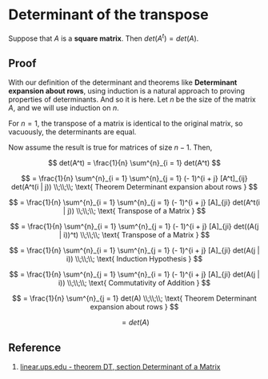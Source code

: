 # Determinant of the transpose

Suppose that $A$ is a **square matrix**. Then $det(A^t) = det(A)$.

## Proof

With our definition of the determinant and theorems like **Determinant expansion about rows**, using induction is a natural approach to proving properties of determinants. And so it is here. Let $n$ be the size of the matrix $A$, and we will use induction on $n$.

For $n = 1$, the transpose of a matrix is identical to the original matrix, so vacuously, the determinants are equal.

Now assume the result is true for matrices of size $n - 1$. Then,

$$
det(A^t) = \frac{1}{n} \sum^{n}_{i = 1} det(A^t)
$$

$$
= \frac{1}{n} \sum^{n}_{i = 1} \sum^{n}_{j = 1} (- 1)^{i + j} [A^t]_{ij} det(A^t(i | j))
\\;\\;\\;
\text{ Theorem Determinant expansion about rows }
$$

$$
= \frac{1}{n} \sum^{n}_{i = 1} \sum^{n}_{j = 1} (- 1)^{i + j} [A]_{ji} det(A^t(i | j))
\\;\\;\\;
\text{ Transpose of a Matrix }
$$

$$
= \frac{1}{n} \sum^{n}_{i = 1} \sum^{n}_{j = 1} (- 1)^{i + j} [A]_{ji} det((A(j | i))^t)
\\;\\;\\;
\text{ Transpose of a Matrix }
$$

$$
= \frac{1}{n} \sum^{n}_{i = 1} \sum^{n}_{j = 1} (- 1)^{i + j} [A]_{ji} det(A(j | i))
\\;\\;\\;
\text{ Induction Hypothesis }
$$

$$
= \frac{1}{n} \sum^{n}_{j = 1} \sum^{n}_{i = 1} (- 1)^{i + j} [A]_{ji} det(A(j | i))
\\;\\;\\;
\text{ Commutativity of Addition }
$$

$$
= \frac{1}{n} \sum^{n}_{j = 1} det(A)
\\;\\;\\;
\text{ Theorem Determinant expansion about rows }
$$

$$
= det(A)
$$

## Reference

1. [linear.ups.edu - theorem DT, section Determinant of a Matrix](http://linear.ups.edu/html/section-DM.html)